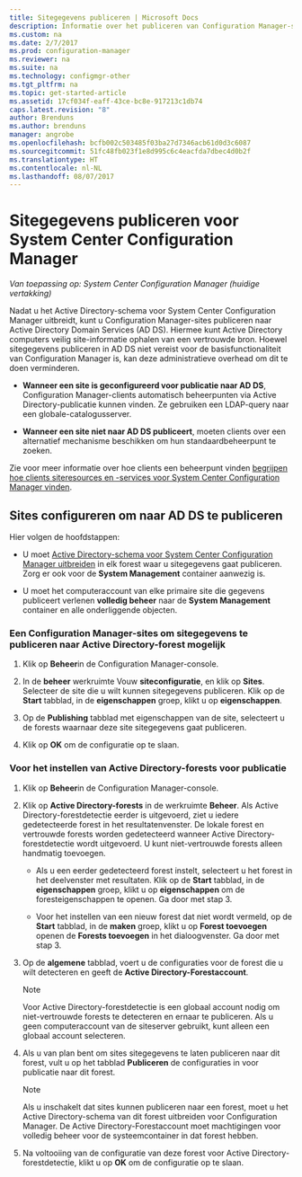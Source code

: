 ```yaml
---
title: Sitegegevens publiceren | Microsoft Docs
description: Informatie over het publiceren van Configuration Manager-sites naar Active Directory Domain Services.
ms.custom: na
ms.date: 2/7/2017
ms.prod: configuration-manager
ms.reviewer: na
ms.suite: na
ms.technology: configmgr-other
ms.tgt_pltfrm: na
ms.topic: get-started-article
ms.assetid: 17cf034f-eaff-43ce-bc8e-917213c1db74
caps.latest.revision: "8"
author: Brenduns
ms.author: brenduns
manager: angrobe
ms.openlocfilehash: bcfb002c503485f03ba27d7346acb61d0d3c6087
ms.sourcegitcommit: 51fc48fb023f1e8d995c6c4eacfda7dbec4d0b2f
ms.translationtype: HT
ms.contentlocale: nl-NL
ms.lasthandoff: 08/07/2017
---
```

# <a name="publish-site-data-for-system-center-configuration-manager"></a>Sitegegevens publiceren voor System Center Configuration Manager

*Van toepassing op: System Center Configuration Manager (huidige vertakking)*

Nadat u het Active Directory-schema voor System Center Configuration Manager uitbreidt, kunt u Configuration Manager-sites publiceren naar Active Directory Domain Services (AD DS). Hiermee kunt Active Directory computers veilig site-informatie ophalen van een vertrouwde bron. Hoewel sitegegevens publiceren in AD DS niet vereist voor de basisfunctionaliteit van Configuration Manager is, kan deze administratieve overhead om dit te doen verminderen.  

-   **Wanneer een site is geconfigureerd voor publicatie naar AD DS**, Configuration Manager-clients automatisch beheerpunten via Active Directory-publicatie kunnen vinden. Ze gebruiken een LDAP-query naar een globale-catalogusserver.  

-   **Wanneer een site niet naar AD DS publiceert**, moeten clients over een alternatief mechanisme beschikken om hun standaardbeheerpunt te zoeken.  

Zie voor meer informatie over hoe clients een beheerpunt vinden [begrijpen hoe clients siteresources en -services voor System Center Configuration Manager vinden](../../../../core/plan-design/hierarchy/understand-how-clients-find-site-resources-and-services.md).  

## <a name="configure-sites-to-publish-to-ad-ds"></a>Sites configureren om naar AD DS te publiceren  
 Hier volgen de hoofdstappen:  

-   U moet [Active Directory-schema voor System Center Configuration Manager uitbreiden](../../../../core/plan-design/network/extend-the-active-directory-schema.md) in elk forest waar u sitegegevens gaat publiceren. Zorg er ook voor de **System Management** container aanwezig is.  

-   U moet het computeraccount van elke primaire site die gegevens publiceert verlenen **volledig beheer** naar de **System Management** container en alle onderliggende objecten.  

### <a name="to-enable-a-configuration-manager-site-to-publish-site-information-to-active-directory-forest"></a>Een Configuration Manager-sites om sitegegevens te publiceren naar Active Directory-forest mogelijk

1.  Klik op **Beheer**in de Configuration Manager-console.  

2.  In de **beheer** werkruimte Vouw **siteconfiguratie**, en klik op **Sites**. Selecteer de site die u wilt kunnen sitegegevens publiceren. Klik op de **Start** tabblad, in de **eigenschappen** groep, klikt u op **eigenschappen**.  

3.  Op de **Publishing** tabblad met eigenschappen van de site, selecteert u de forests waarnaar deze site sitegegevens gaat publiceren.  

4.  Klik op **OK** om de configuratie op te slaan.  

### <a name="to-set-up-active-directory-forests-for-publishing"></a>Voor het instellen van Active Directory-forests voor publicatie  

1.  Klik op **Beheer**in de Configuration Manager-console.  

2.  Klik op **Active Directory-forests** in de werkruimte **Beheer**. Als Active Directory-forestdetectie eerder is uitgevoerd, ziet u iedere gedetecteerde forest in het resultatenvenster. De lokale forest en vertrouwde forests worden gedetecteerd wanneer Active Directory-forestdetectie wordt uitgevoerd. U kunt niet-vertrouwde forests alleen handmatig toevoegen.  

    -   Als u een eerder gedetecteerd forest instelt, selecteert u het forest in het deelvenster met resultaten. Klik op de **Start** tabblad, in de **eigenschappen** groep, klikt u op **eigenschappen** om de foresteigenschappen te openen. Ga door met stap 3.  

    -   Voor het instellen van een nieuw forest dat niet wordt vermeld, op de **Start** tabblad, in de **maken** groep, klikt u op **Forest toevoegen** openen de **Forests toevoegen** in het dialoogvenster. Ga door met stap 3.  

3.  Op de **algemene** tabblad, voert u de configuraties voor de forest die u wilt detecteren en geeft de **Active Directory-Forestaccount**.  

    > [!NOTE]  
    >  Voor Active Directory-forestdetectie is een globaal account nodig om niet-vertrouwde forests te detecteren en ernaar te publiceren. Als u geen computeraccount van de siteserver gebruikt, kunt alleen een globaal account selecteren.  

4.  Als u van plan bent om sites sitegegevens te laten publiceren naar dit forest, vult u op het tabblad **Publiceren** de configuraties in voor publicatie naar dit forest.  

    > [!NOTE]  
    >  Als u inschakelt dat sites kunnen publiceren naar een forest, moet u het Active Directory-schema van dit forest uitbreiden voor Configuration Manager. De Active Directory-Forestaccount moet machtigingen voor volledig beheer voor de systeemcontainer in dat forest hebben.  

5.  Na voltooiing van de configuratie van deze forest voor Active Directory-forestdetectie, klikt u op **OK** om de configuratie op te slaan.  
